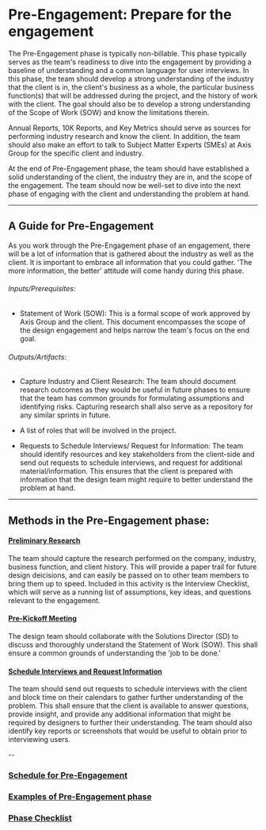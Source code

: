 # Pre-Engagement: Prepare for the engagement

The Pre-Engagement phase is typically non-billable. This phase typically serves as 
the team's readiness to dive into the engagement by providing a baseline of understanding and a common language for user interviews. In this phase, the team should 
develop a strong understanding of the industry that the client is in, the client's
business as a whole, the particular business function(s) that will be addressed during the project, and the history of work with the client. The goal should also be to develop a strong understanding of the Scope of Work (SOW) and know the limitations therein.

Annual Reports, 10K Reports, and Key Metrics should serve as sources for performing industry research and know the client. In addition, the team should also 
make an effort to talk to Subject Matter Experts (SMEs) at Axis Group for the specific client and industry.

At the end of Pre-Engagement phase, the team should have established a solid understanding of 
the client, the industry they are in, and the scope of the engagement. The team should 
now be well-set to dive into the next phase of engaging with the client and understanding 
the problem at hand. 

---

## A Guide for Pre-Engagement
As you work through the Pre-Engagement phase of an engagement, there will be a lot of
information that is gathered about the industry as well as the client. It is important to 
embrace all information that you could gather. 'The more information, the better' attitude will come
handy during this phase.


###### Inputs/Prerequisites:

* Statement of Work (SOW): 
This is a formal scope of work approved by Axis Group and the client. This document
encompasses the scope of the design engagement and helps narrow the team's focus 
on the end goal.


###### Outputs/Artifacts:

* Capture Industry and Client Research:
The team should document research outcomes as they would be useful in future phases to 
ensure that the team has common grounds for formulating assumptions and identifying risks.
Capturing research shall also serve as a repository for any similar sprints in future.

* A list of roles that will be involved in the project.

* Requests to Schedule Interviews/ Request for Information:
The team should identify resources and key stakeholders from the client-side and 
send out requests to schedule interviews, and request for additional material/information. 
This ensures that the client is prepared with information that the design team might require
to better understand the problem at hand. 

---

## Methods in the Pre-Engagement phase:

#### [Preliminary Research](../0-Pre-Engagement/Methods/preliminary-research.md)
The team should capture the research performed on the company, industry, business function, and client history. This will provide a paper trail for future design deicisions, and can easily be passed on to other team members to bring them up to speed. Included in this activity is the Interview Checklist, which will serve as a running list of assumptions, key ideas, and questions relevant to the engagement. 

#### [Pre-Kickoff Meeting](../0-Pre-Engagement/Methods/prekickoff.md)
The design team should collaborate with the Solutions Director (SD) to discuss and 
thoroughly understand the Statement of Work (SOW). This shall ensure a common grounds of
understanding the 'job to be done.'

#### [Schedule Interviews and Request Information](../0-Pre-Engagement/Methods/schedule-interview.md)
The team should send out requests to schedule interviews with the client and block
time on their calendars to gather further understanding of the problem. This shall ensure
that the client is available to answer questions, provide insight, and provide any additional
information that might be required by designers to further their understanding. 
The team should also identify key reports or screenshots that would be useful to obtain prior to interviewing users. 

--
### [Schedule for Pre-Engagement](SCHEDULE.md)
### [Examples of Pre-Engagement phase](EXAMPLES.md)
### [Phase Checklist](../0-Pre-Engagement/Phase-0-Checklist.md)


